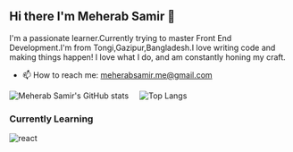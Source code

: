 ## Hi there I'm Meherab Samir 👋
I'm a passionate learner.Currently trying to master Front End Development.I'm from Tongi,Gazipur,Bangladesh.I love writing code and making things happen! I love what I do, and am constantly honing my craft.

- 📫 How to reach me: [meherabsamir.me@gmail.com](mailto:meherabsamir.me@gmail.com)

![Meherab Samir's GitHub stats](https://github-readme-stats.vercel.app/api?username=MeherabSamir&theme=cobalt)
&nbsp;&nbsp;&nbsp;&nbsp;![Top Langs](https://github-readme-stats.vercel.app/api/top-langs/?username=MeherabSamir&theme=cobalt)

### Currently Learning
<img align="left" alt="react" src="https://img.shields.io/badge/react%20-%2320232a.svg?&style=for-the-badge&logo=react&logoColor=%2361DAFB" />
